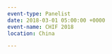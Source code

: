 ```yaml
---
event-type: Panelist
date: 2018-03-01 05:00:00 +0000
event-name: CHIF 2018
location: China

---
```


